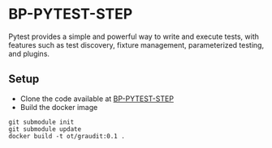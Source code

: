 # BP-PYTEST-STEP

Pytest provides a simple and powerful way to write and execute tests, with features such as test discovery, fixture management, parameterized testing, and plugins.

## Setup
* Clone the code available at [BP-PYTEST-STEP](https://github.com/OT-BUILDPIPER-MARKETPLACE/BP-PYTEST-STEP.git)
* Build the docker image
```
git submodule init
git submodule update
docker build -t ot/graudit:0.1 .